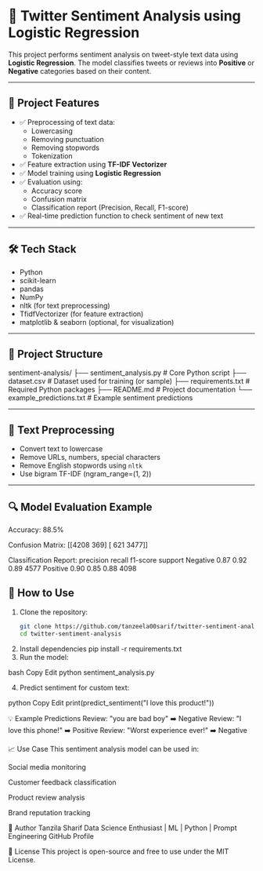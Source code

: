 # 💬 Twitter Sentiment Analysis using Logistic Regression

This project performs sentiment analysis on tweet-style text data using **Logistic Regression**. The model classifies tweets or reviews into **Positive** or **Negative** categories based on their content.

---

## 📌 Project Features

- ✅ Preprocessing of text data:
  - Lowercasing
  - Removing punctuation
  - Removing stopwords
  - Tokenization
- ✅ Feature extraction using **TF-IDF Vectorizer**
- ✅ Model training using **Logistic Regression**
- ✅ Evaluation using:
  - Accuracy score
  - Confusion matrix
  - Classification report (Precision, Recall, F1-score)
- ✅ Real-time prediction function to check sentiment of new text

---

## 🛠 Tech Stack

- Python
- scikit-learn
- pandas
- NumPy
- nltk (for text preprocessing)
- TfidfVectorizer (for feature extraction)
- matplotlib & seaborn (optional, for visualization)

---

## 📂 Project Structure

sentiment-analysis/
├── sentiment_analysis.py # Core Python script
├── dataset.csv # Dataset used for training (or sample)
├── requirements.txt # Required Python packages
├── README.md # Project documentation
└── example_predictions.txt # Example sentiment predictions

---

## 🧹 Text Preprocessing

- Convert text to lowercase
- Remove URLs, numbers, special characters
- Remove English stopwords using `nltk`
- Use bigram TF-IDF (ngram_range=(1, 2))

---

## 🔍 Model Evaluation Example

Accuracy: 88.5%

Confusion Matrix:
[[4208 369]
[ 621 3477]]

Classification Report:
precision recall f1-score support
Negative 0.87 0.92 0.89 4577
Positive 0.90 0.85 0.88 4098






## 🧪 How to Use

1. Clone the repository:
   ```bash
   git clone https://github.com/tanzeela00sarif/twitter-sentiment-analysis.git
   cd twitter-sentiment-analysis

2. Install dependencies
   pip install -r requirements.txt
3. Run the model:

bash
Copy
Edit
python sentiment_analysis.py

4. Predict sentiment for custom text:

python
Copy
Edit
print(predict_sentiment("I love this product!"))

💡 Example Predictions
Review: "you are bad boy" ➡️ Negative
Review: "I love this phone!" ➡️ Positive
Review: "Worst experience ever!" ➡️ Negative


📈 Use Case
This sentiment analysis model can be used in:

Social media monitoring

Customer feedback classification

Product review analysis

Brand reputation tracking

📌 Author
Tanzila Sharif
Data Science Enthusiast | ML | Python | Prompt Engineering
GitHub Profile

📃 License
This project is open-source and free to use under the MIT License.
